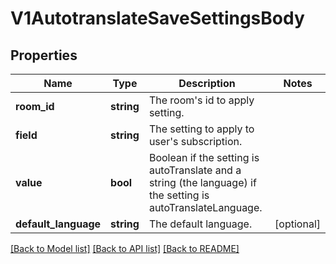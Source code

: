 # V1AutotranslateSaveSettingsBody

## Properties
Name | Type | Description | Notes
------------ | ------------- | ------------- | -------------
**room_id** | **string** | The room&#x27;s id to apply setting. | 
**field** | **string** | The setting to apply to user&#x27;s subscription. | 
**value** | **bool** | Boolean if the setting is autoTranslate and a string (the language) if the setting is autoTranslateLanguage. | 
**default_language** | **string** | The default language. | [optional] 

[[Back to Model list]](../../README.md#documentation-for-models) [[Back to API list]](../../README.md#documentation-for-api-endpoints) [[Back to README]](../../README.md)

